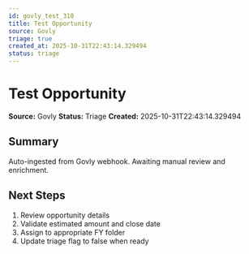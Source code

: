 ```yaml
---
id: govly_test_310
title: Test Opportunity
source: Govly
triage: true
created_at: 2025-10-31T22:43:14.329494
status: triage
---
```


# Test Opportunity

**Source:** Govly
**Status:** Triage
**Created:** 2025-10-31T22:43:14.329494

## Summary

Auto-ingested from Govly webhook. Awaiting manual review and enrichment.

## Next Steps

1. Review opportunity details
2. Validate estimated amount and close date
3. Assign to appropriate FY folder
4. Update triage flag to false when ready
